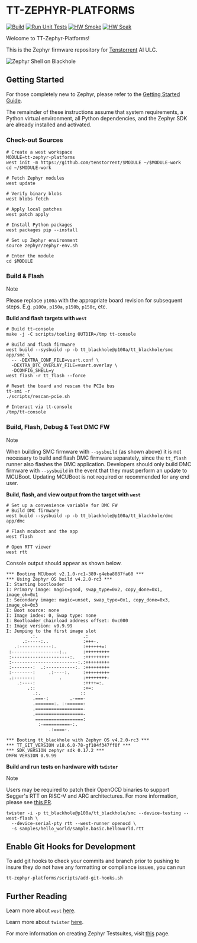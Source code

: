 # TT-ZEPHYR-PLATFORMS

[![Build](https://github.com/tenstorrent/tt-zephyr-platforms/actions/workflows/build-fw.yml/badge.svg?branch=main)](https://github.com/tenstorrent/tt-zephyr-platforms/actions/workflows/build-fw.yml)
[![Run Unit Tests](https://github.com/tenstorrent/tt-zephyr-platforms/actions/workflows/run-unit-tests.yml/badge.svg?branch=main)](https://github.com/tenstorrent/tt-zephyr-platforms/actions/workflows/run-unit-tests.yml)
[![HW Smoke](https://github.com/tenstorrent/tt-zephyr-platforms/actions/workflows/hardware-smoke.yml/badge.svg?branch=main)](https://github.com/tenstorrent/tt-zephyr-platforms/actions/workflows/hardware-smoke.yml)
[![HW Soak](https://github.com/tenstorrent/tt-zephyr-platforms/actions/workflows/hardware-long.yml/badge.svg?branch=main)](https://github.com/tenstorrent/tt-zephyr-platforms/actions/workflows/hardware-long.yml)

Welcome to TT-Zephyr-Platforms!

This is the Zephyr firmware repository for [Tenstorrent](https://tenstorrent.com) AI ULC.

![Zephyr Shell on Blackhole](./doc/img/tt-z-p-v4.2.0.gif)

## Getting Started

For those completely new to Zephyr, please refer to the
[Getting Started Guide](https://docs.zephyrproject.org/latest/develop/getting_started/index.html).

The remainder of these instructions assume that system requirements, a Python virtual environment,
all Python dependencies, and the Zephyr SDK are already installed and activated.

### Check-out Sources

```shell
# Create a west workspace
MODULE=tt-zephyr-platforms
west init -m https://github.com/tenstorrent/$MODULE ~/$MODULE-work
cd ~/$MODULE-work

# Fetch Zephyr modules
west update

# Verify binary blobs
west blobs fetch

# Apply local patches
west patch apply

# Install Python packages
west packages pip --install

# Set up Zephyr environment
source zephyr/zephyr-env.sh

# Enter the module
cd $MODULE
```

### Build & Flash

> [!NOTE]
> Please replace `p100a` with the appropriate board revision for subsequent steps.
> E.g. `p100a`, `p150a`, `p150b`, `p150c`, etc.

**Build and flash targets with `west`**

```shell
# Build tt-console
make -j -C scripts/tooling OUTDIR=/tmp tt-console

# Build and flash firmware
west build --sysbuild -p -b tt_blackhole@p100a/tt_blackhole/smc app/smc \
  -- -DEXTRA_CONF_FILE=vuart.conf \
  -DEXTRA_DTC_OVERLAY_FILE=vuart.overlay \
  -DCONFIG_SHELL=y
west flash -r tt_flash --force

# Reset the board and rescan the PCIe bus
tt-smi -r
./scripts/rescan-pcie.sh

# Interact via tt-console
/tmp/tt-console
```

### Build, Flash, Debug & Test DMC FW

> [!NOTE]
> When building SMC firmware with `--sysbuild` (as shown above) it is not necessary to build and
> flash DMC firmware separately, since the `tt_flash` runner also flashes the DMC application.
> Developers should only build DMC firmware with `--sysbuild` in the event that they must perform
> an update to MCUBoot. Updating MCUBoot is not required or recommended for any end user.

**Build, flash, and view output from the target with `west`**
```shell
# Set up a convenience variable for DMC FW
# Build DMC firmware
west build --sysbuild -p -b tt_blackhole@p100a/tt_blackhole/dmc app/dmc

# Flash mcuboot and the app
west flash

# Open RTT viewer
west rtt
```

Console output should appear as shown below.
```shell
*** Booting MCUboot v2.1.0-rc1-389-g4eba8087fa60 ***
*** Using Zephyr OS build v4.2.0-rc3 ***
I: Starting bootloader
I: Primary image: magic=good, swap_type=0x2, copy_done=0x1, image_ok=0x1
I: Secondary image: magic=unset, swap_type=0x1, copy_done=0x3, image_ok=0x3
I: Boot source: none
I: Image index: 0, Swap type: none
I: Bootloader chainload address offset: 0xc000
I: Image version: v0.9.99
I: Jumping to the first image slot
         .:.                 .:
      .:-----:..             :+++-.
   .:------------:.          :++++++=:
 :------------------:..      :+++++++++
 :----------------------:.   :+++++++++
 :-------------------------:.:+++++++++
 :--------:  .:-----------:. :+++++++++
 :--------:     .:----:.     :+++++++++
 .:-------:         .        :++++++++-
    .:----:                  :++++=:.
        .::                  :+=:
          .:.               ::
          .===-:        .-===-
          .=======:. :-======-
          .==================-
          .==================-
           ==================:
            :-==========-:.
                .:====-.

*** Booting tt_blackhole with Zephyr OS v4.2.0-rc3 ***
*** TT_GIT_VERSION v18.6.0-78-gf104f347ff0f ***
*** SDK_VERSION zephyr sdk 0.17.2 ***
DMFW VERSION 0.9.99
```

**Build and run tests on hardware with `twister`**

> [!NOTE]
> Users may be required to patch their OpenOCD binaries to support Segger's RTT on RISC-V and ARC
> architectures. For more information, please see
> [this PR](https://github.com/zephyrproject-rtos/openocd/pull/66).

```shell
twister -i -p tt_blackhole@p100a/tt_blackhole/smc --device-testing --west-flash \
  --device-serial-pty rtt --west-runner openocd \
  -s samples/hello_world/sample.basic.helloworld.rtt
```

## Enable Git Hooks for Development

To add git hooks to check your commits and branch prior to pushing to insure
they do not have any formatting or compliance issues, you can run

```shell
tt-zephyr-platforms/scripts/add-git-hooks.sh
```

## Further Reading

Learn more about `west`
[here](https://docs.zephyrproject.org/latest/develop/west/index.html).

Learn more about `twister`
[here](https://docs.zephyrproject.org/latest/develop/test/twister.html).

For more information on creating Zephyr Testsuites, visit
[this](https://docs.zephyrproject.org/latest/develop/test/ztest.html) page.

